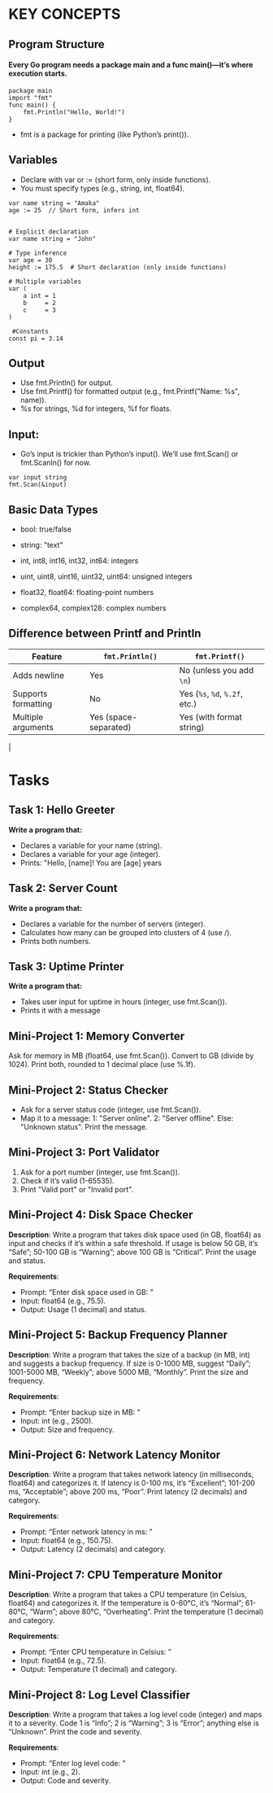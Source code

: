# KEY CONCEPTS

## Program Structure

#### Every Go program needs a package main and a func main()—it’s where execution starts.

```
package main
import "fmt"
func main() {
    fmt.Println("Hello, World!")
}

```
- fmt is a package for printing (like Python’s print()).


## Variables
- Declare with var or := (short form, only inside functions).
- You must specify types (e.g., string, int, float64).

```
var name string = "Amaka"
age := 25  // Short form, infers int

```

```

# Explicit declaration
var name string = "John"

# Type inference
var age = 30
height := 175.5  # Short declaration (only inside functions)

# Multiple variables
var (
    a int = 1
    b     = 2
    c     = 3
)

 #Constants
const pi = 3.14

```

## Output
- Use fmt.Println() for output.
- Use fmt.Printf() for formatted output (e.g., fmt.Printf("Name: %s", name)).
- %s for strings, %d for integers, %f for floats.

## Input:
- Go’s input is trickier than Python’s input(). We’ll use fmt.Scan() or fmt.Scanln() for now.

```
var input string
fmt.Scan(&input)

```

## Basic Data Types
- bool: true/false

- string: "text"

- int, int8, int16, int32, int64: integers

- uint, uint8, uint16, uint32, uint64: unsigned integers

- float32, float64: floating-point numbers

- complex64, complex128: complex numbers


## Difference between Printf and Println

| Feature              | `fmt.Println()`           | `fmt.Printf()`                            |
|----------------------|---------------------------|-------------------------------------------|
| Adds newline         | Yes                       | No (unless you add `\n`)                  |
| Supports formatting  | No                        | Yes (`%s`, `%d`, `%.2f`, etc.)            |
| Multiple arguments   | Yes (space-separated)     | Yes (with format string)                 |
|


# Tasks

## Task 1: Hello Greeter

**Write a program that:**
- Declares a variable for your name (string).
- Declares a variable for your age (integer).
- Prints: "Hello, [name]! You are [age] years


## Task 2: Server Count
**Write a program that:**
- Declares a variable for the number of servers (integer).
- Calculates how many can be grouped into clusters of 4 (use /).
- Prints both numbers.

## Task 3: Uptime Printer
**Write a program that:**
- Takes user input for uptime in hours (integer, use fmt.Scan()).
- Prints it with a message


## Mini-Project 1: Memory Converter
Ask for memory in MB (float64, use fmt.Scan()).
Convert to GB (divide by 1024).
Print both, rounded to 1 decimal place (use %.1f).


## Mini-Project 2: Status Checker
- Ask for a server status code (integer, use fmt.Scan()).
- Map it to a message:
1: "Server online".
2: "Server offline".
Else: "Unknown status".
Print the message.


## Mini-Project 3: Port Validator
1. Ask for a port number (integer, use fmt.Scan()).
2. Check if it’s valid (1-65535).
3. Print "Valid port" or "Invalid port".


## Mini-Project 4: Disk Space Checker
**Description**: Write a program that takes disk space used (in GB, float64) as input and checks if it’s within a safe threshold. If usage is below 50 GB, it’s “Safe”; 50-100 GB is “Warning”; above 100 GB is “Critical”. Print the usage and status.

**Requirements**:

- Prompt: “Enter disk space used in GB: ”
- Input: float64 (e.g., 75.5).
- Output: Usage (1 decimal) and status.


## Mini-Project 5: Backup Frequency Planner
**Description**: Write a program that takes the size of a backup (in MB, int) and suggests a backup frequency. If size is 0-1000 MB, suggest “Daily”; 1001-5000 MB, “Weekly”; above 5000 MB, “Monthly”. Print the size and frequency.

**Requirements**:

- Prompt: “Enter backup size in MB: ”
- Input: int (e.g., 2500).
- Output: Size and frequency.

## Mini-Project 6: Network Latency Monitor
**Description**: Write a program that takes network latency (in milliseconds, float64) and categorizes it. If latency is 0-100 ms, it’s “Excellent”; 101-200 ms, “Acceptable”; above 200 ms, “Poor”. Print latency (2 decimals) and category.

**Requirements**:

- Prompt: “Enter network latency in ms: ”
- Input: float64 (e.g., 150.75).
- Output: Latency (2 decimals) and category.



## Mini-Project 7: CPU Temperature Monitor
**Description**: Write a program that takes a CPU temperature (in Celsius, float64) and categorizes it. If the temperature is 0-60°C, it’s “Normal”; 61-80°C, “Warm”; above 80°C, “Overheating”. Print the temperature (1 decimal) and category.

**Requirements**:

- Prompt: “Enter CPU temperature in Celsius: ”
- Input: float64 (e.g., 72.5).
- Output: Temperature (1 decimal) and category.


## Mini-Project 8: Log Level Classifier
**Description**: Write a program that takes a log level code (integer) and maps it to a severity. Code 1 is “Info”; 2 is “Warning”; 3 is “Error”; anything else is “Unknown”. Print the code and severity.

**Requirements**:

- Prompt: “Enter log level code: ”
- Input: int (e.g., 2).
- Output: Code and severity.